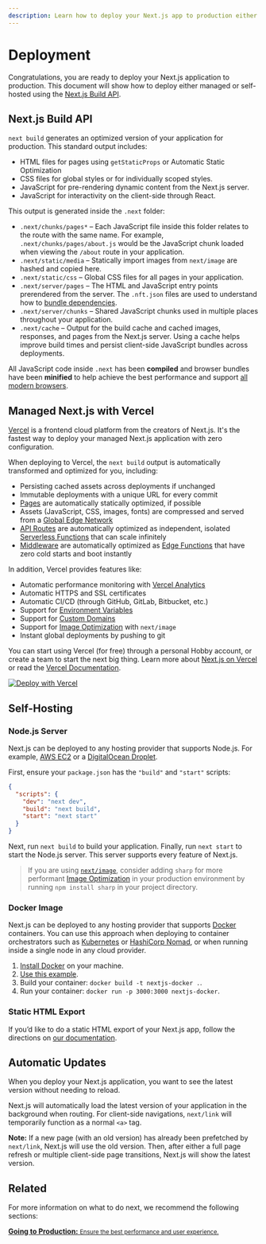 ```yaml
---
description: Learn how to deploy your Next.js app to production either managed or self-hosted.
---
```


# Deployment

Congratulations, you are ready to deploy your Next.js application to production. This document will show how to deploy either managed or self-hosted using the [Next.js Build API](#nextjs-build-api).

## Next.js Build API

`next build` generates an optimized version of your application for production. This standard output includes:

- HTML files for pages using `getStaticProps` or Automatic Static Optimization
- CSS files for global styles or for individually scoped styles.
- JavaScript for pre-rendering dynamic content from the Next.js server.
- JavaScript for interactivity on the client-side through React.

This output is generated inside the `.next` folder:

- `.next/chunks/pages*` – Each JavaScript file inside this folder relates to the route with the same name. For example, `.next/chunks/pages/about.js` would be the JavaScript chunk loaded when viewing the `/about` route in your application.
- `.next/static/media` – Statically import images from `next/image` are hashed and copied here.
- `.next/static/css` – Global CSS files for all pages in your application.
- `.next/server/pages` – The HTML and JavaScript entry points prerendered from the server. The `.nft.json` files are used to understand how to [bundle dependencies](/docs/advanced-features/output-file-tracing.md).
- `.next/server/chunks` – Shared JavaScript chunks used in multiple places throughout your application.
- `.next/cache` – Output for the build cache and cached images, responses, and pages from the Next.js server. Using a cache helps improve build times and persist client-side JavaScript bundles across deployments.

All JavaScript code inside `.next` has been **compiled** and browser bundles have been **minified** to help achieve the best performance and support [all modern browsers](/docs/basic-features/supported-browsers-features.md).

## Managed Next.js with Vercel

[Vercel](https://vercel.com/) is a frontend cloud platform from the creators of Next.js. It's the fastest way to deploy your managed Next.js application with zero configuration.

When deploying to Vercel, the `next build` output is automatically transformed and optimized for you, including:

- Persisting cached assets across deployments if unchanged
- Immutable deployments with a unique URL for every commit
- [Pages](/docs/basic-features/pages.md) are automatically statically optimized, if possible
- Assets (JavaScript, CSS, images, fonts) are compressed and served from a [Global Edge Network](https://vercel.com/features/infrastructure)
- [API Routes](/docs/api-routes/introduction.md) are automatically optimized as independent, isolated [Serverless Functions](https://vercel.com/features/infrastructure) that can scale infinitely
- [Middleware](/docs/middleware.md) are automatically optimized as [Edge Functions](https://vercel.com/edge) that have zero cold starts and boot instantly

In addition, Vercel provides features like:

- Automatic performance monitoring with [Vercel Analytics](/analytics)
- Automatic HTTPS and SSL certificates
- Automatic CI/CD (through GitHub, GitLab, Bitbucket, etc.)
- Support for [Environment Variables](https://vercel.com/docs/environment-variables)
- Support for [Custom Domains](https://vercel.com/docs/custom-domains)
- Support for [Image Optimization](/docs/basic-features/image-optimization.md) with `next/image`
- Instant global deployments by pushing to git

You can start using Vercel (for free) through a personal Hobby account, or create a team to start the next big thing. Learn more about [Next.js on Vercel](https://vercel.com/solutions/nextjs) or read the [Vercel Documentation](https://vercel.com/docs).

[![Deploy with Vercel](https://vercel.com/button)](https://vercel.com/new/git/external?repository-url=https://github.com/vercel/next.js/tree/canary/examples/hello-world&project-name=hello-world&repository-name=hello-world)

## Self-Hosting

### Node.js Server

Next.js can be deployed to any hosting provider that supports Node.js. For example, [AWS EC2]() or a [DigitalOcean Droplet]().

First, ensure your `package.json` has the `"build"` and `"start"` scripts:

```json
{
  "scripts": {
    "dev": "next dev",
    "build": "next build",
    "start": "next start"
  }
}
```

Next, run `next build` to build your application. Finally, run `next start` to start the Node.js server. This server supports every feature of Next.js.

> If you are using [`next/image`](/docs/basic-features/image-optimization.md), consider adding `sharp` for more performant [Image Optimization](/docs/basic-features/image-optimization.md) in your production environment by running `npm install sharp` in your project directory.

### Docker Image

Next.js can be deployed to any hosting provider that supports [Docker](https://www.docker.com/) containers. You can use this approach when deploying to container orchestrators such as [Kubernetes](https://kubernetes.io/) or [HashiCorp Nomad](https://www.nomadproject.io/), or when running inside a single node in any cloud provider.

1. [Install Docker](https://docs.docker.com/get-docker/) on your machine.
1. [Use this example](https://github.com/vercel/next.js/tree/canary/examples/with-docker).
1. Build your container: `docker build -t nextjs-docker .`.
1. Run your container: `docker run -p 3000:3000 nextjs-docker`.

### Static HTML Export

If you’d like to do a static HTML export of your Next.js app, follow the directions on [our documentation](/docs/advanced-features/static-html-export.md).

## Automatic Updates

When you deploy your Next.js application, you want to see the latest version without needing to reload.

Next.js will automatically load the latest version of your application in the background when routing. For client-side navigations, `next/link` will temporarily function as a normal `<a>` tag.

**Note:** If a new page (with an old version) has already been prefetched by `next/link`, Next.js will use the old version. Then, after either a full page refresh or multiple client-side page transitions, Next.js will show the latest version.

## Related

For more information on what to do next, we recommend the following sections:

<div class="card">
  <a href="/docs/going-to-production.md">
    <b>Going to Production:</b>
    <small>Ensure the best performance and user experience.</small>
  </a>
</div>
